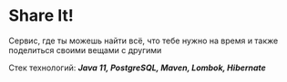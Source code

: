 # Share It!
Сервис, где ты можешь найти всё, что тебе нужно на время и также поделиться своими вещами с другими

Стек технологий: ***Java 11, PostgreSQL, Maven, Lombok, Hibernate***
